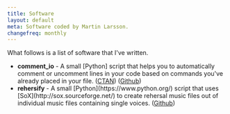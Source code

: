 ```yaml
---
title: Software
layout: default
meta: Software coded by Martin Larsson.
changefreq: monthly
---
```


What follows is a list of software that I've written.
<ul>
	<li>
		<b>comment_io</b> - A small [Python] script that helps you to automatically comment or uncomment lines in your code based on commands you've already placed in your file. (<a href="https://www.ctan.org/tex-archive/support/comment_io">CTAN</a>) (<a href="https://github.com/Speldosa/CommentIO">Github</a>)
	</li>
	<li>
		<b>rehersify</b> - A small [Python](https://www.python.org/) script that uses [SoX](http://sox.sourceforge.net/) to create rehersal music files out of individual music files containing single voices. (<a href="https://github.com/Speldosa/rehersify">Github</a>)
	</li>
</ul>